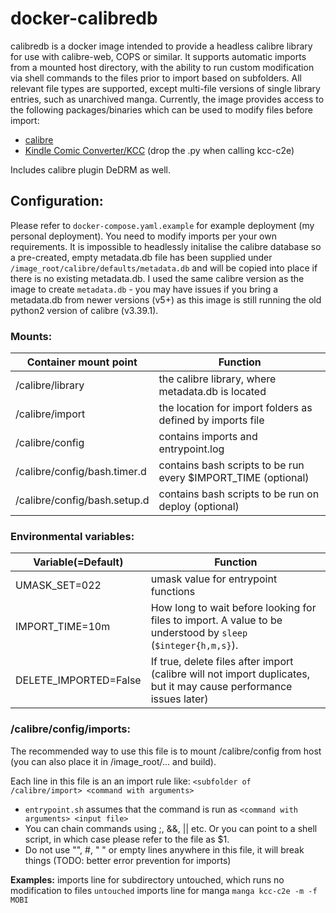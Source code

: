 # docker-calibredb
calibredb is a docker image intended to provide a headless calibre library for use with calibre-web, COPS or similar. It supports automatic imports from a mounted host directory, with the ability to run custom modification via shell commands to the files prior to import based on subfolders. All relevant file types are supported, except multi-file versions of single library entries, such as unarchived manga. Currently, the image provides access to the following packages/binaries which can be used to modify files before import:

- [calibre](https://manual.calibre-ebook.com/generated/en/cli-index.html)
- [Kindle Comic Converter/KCC](https://github.com/ciromattia/kcc) (drop the .py when calling kcc-c2e) 

Includes calibre plugin DeDRM as well. 

## Configuration:
Please refer to `docker-compose.yaml.example` for example deployment (my personal deployment). You need to modify imports per your own requirements. It is impossible to headlessly initalise the calibre database so a pre-created, empty metadata.db file has been supplied under `/image_root/calibre/defaults/metadata.db` and will be copied into place if there is no existing metadata.db. I used the same calibre version as the image to create `metadata.db` - you may have issues if you bring a metadata.db from newer versions (v5+) as this image is still running the old python2 version of calibre (v3.39.1).

### Mounts: 

Container mount point | Function 
--- | --- 
/calibre/library | the calibre library, where metadata.db is located 
/calibre/import | the location for import folders as defined by imports file
/calibre/config | contains imports and entrypoint.log
/calibre/config/bash.timer.d | contains bash scripts to be run every $IMPORT_TIME (optional)
/calibre/config/bash.setup.d | contains bash scripts to be run on deploy (optional)
    
### Environmental variables: 

| Variable(=Default) | Function | 
| --- | --- |
| UMASK_SET=022 | umask value for entrypoint functions | 
| IMPORT_TIME=10m | How long to wait before looking for files to import. A value to be understood by `sleep` (`$integer{h,m,s}`). |
| DELETE_IMPORTED=False | If true, delete files after import (calibre will not import duplicates, but it may cause performance issues later)

### /calibre/config/imports:
The recommended way to use this file is to mount /calibre/config  from host (you can also place it in /image_root/... and build).

Each line in this file is an an import rule like: `<subfolder of /calibre/import> <command with arguments>`
- `entrypoint.sh` assumes that the command is run as `<command with arguments> <input file> `
- You can chain commands using ;, &&, || etc. Or you can point to a shell script, in which case please refer to the file as $1.
- Do not use  "", #, " " or empty lines anywhere in this file, it will break things (TODO: better error prevention for imports)

**Examples:**
imports line for subdirectory untouched, which runs no modification to files
`untouched`
imports line for manga
`manga kcc-c2e -m -f MOBI`